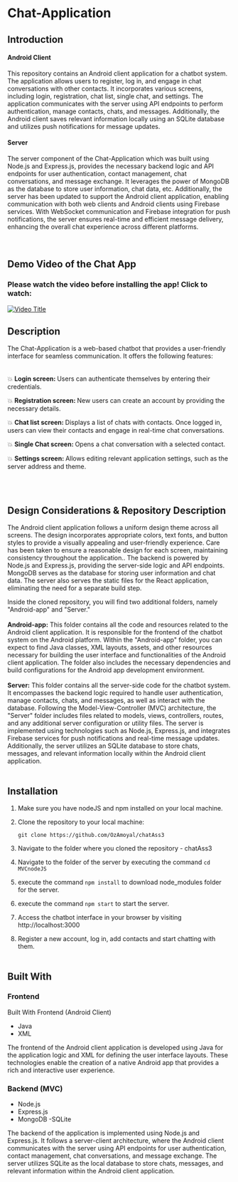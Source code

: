 # Chat-Application

## Introduction

#### Android Client
This repository contains an Android client application for a chatbot system. The application allows users to register, log in, and engage in chat conversations with other contacts. It incorporates various screens, including login, registration, chat list, single chat, and settings. The application communicates with the server using API endpoints to perform authentication, manage contacts, chats, and messages. Additionally, the Android client saves relevant information locally using an SQLite database and utilizes push notifications for message updates.

#### Server
The server component of the Chat-Application which was built using Node.js and Express.js, provides the necessary backend logic and API endpoints for user authentication, contact management, chat conversations, and message exchange. It leverages the power of MongoDB as the database to store user information, chat data, etc. Additionally, the server has been updated to support the Android client application, enabling communication with both web clients and Android clients using Firebase services. With WebSocket communication and Firebase integration for push notifications, the server ensures real-time and efficient message delivery, enhancing the overall chat experience across different platforms.
<br><br><br>

## Demo Video of the Chat App

### Please watch the video before installing the app! Click to watch:
[![Video Title](https://img.youtube.com/vi/UXQj3TBe2os/0.jpg)](https://www.youtube.com/watch?v=UXQj3TBe2os)


## Description
The Chat-Application is a web-based chatbot that provides a user-friendly interface for seamless communication. It offers the following features:
<br><br><br>
💥 <b> Login screen: </b>Users can authenticate themselves by entering their credentials.

💥 <b> Registration screen: </b> New users can create an account by providing the necessary details.

💥 <b> Chat list screen: </b>Displays a list of chats with contacts. Once logged in, users can view their contacts and engage in real-time chat conversations.

💥 <b> Single Chat screen: </b> Opens a chat conversation with a selected contact.

💥 <b> Settings screen: </b> Allows editing relevant application settings, such as the server address and theme.


<br><br>

## Design Considerations & Repository Description

The Android client application follows a uniform design theme across all screens. The design incorporates appropriate colors, text fonts, and button styles to provide a visually appealing and user-friendly experience. Care has been taken to ensure a reasonable design for each screen, maintaining consistency throughout the application.. The backend is powered by Node.js and Express.js, providing the server-side logic and API endpoints. MongoDB serves as the database for storing user information and chat data. The server also serves the static files for the React application, eliminating the need for a separate build step.

Inside the cloned repository, you will find two additional folders, namely "Android-app" and "Server."
<br><br>
<b>Android-app:</b> This folder contains all the code and resources related to the Android client application. It is responsible for the frontend of the chatbot system on the Android platform. Within the "Android-app" folder, you can expect to find Java classes, XML layouts, assets, and other resources necessary for building the user interface and functionalities of the Android client application. The folder also includes the necessary dependencies and build configurations for the Android app development environment.
<br><br>
<b>Server:</b> This folder contains all the server-side code for the chatbot system. It encompasses the backend logic required to handle user authentication, manage contacts, chats, and messages, as well as interact with the database. Following the Model-View-Controller (MVC) architecture, the "Server" folder includes files related to models, views, controllers, routes, and any additional server configuration or utility files. The server is implemented using technologies such as Node.js, Express.js, and integrates Firebase services for push notifications and real-time message updates. Additionally, the server utilizes an SQLite database to store chats, messages, and relevant information locally within the Android client application.
<br><br>



## Installation
1. Make sure you have nodeJS and npm installed on your local machine.

2. Clone the repository to your local machine:
    ```
    git clone https://github.com/OzAmoyal/chatAss3
    ```
3. Navigate to the folder where you cloned the repository - chatAss3
4. Navigate to the folder of the server by executing the command ``` cd MVCnodeJS ```
5. execute the command ``` npm install ``` to download node_modules folder for the server.
6. execute the command ``` npm start ``` to start the server.
7. Access the chatbot interface in your browser by visiting http://localhost:3000
8. Register a new account, log in, add contacts and start chatting with them.
<br><br>

## Built With

### Frontend

Built With
Frontend (Android Client)

- Java
- XML
  
The frontend of the Android client application is developed using Java for the application logic and XML for defining the user interface layouts. These technologies enable the creation of a native Android app that provides a rich and interactive user experience.


### Backend (MVC)
- Node.js
- Express.js
- MongoDB
-SQLite

The backend of the application is implemented using Node.js and Express.js. It follows a server-client architecture, where the Android client communicates with the server using API endpoints for user authentication, contact management, chat conversations, and message exchange. The server utilizes SQLite as the local database to store chats, messages, and relevant information within the Android client application.

<br />

